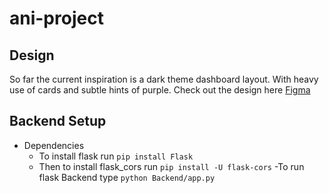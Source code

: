 # ani-project

## Design
So far the current inspiration is a dark theme dashboard layout. With heavy use of cards and subtle hints of purple.
Check out the design here [Figma](https://www.figma.com/file/EN1xpONEXAEhjioGQZ1uQf/project-ani?node-id=0%3A1)

## Backend Setup
- Dependencies
    - To install flask run `pip install Flask`
    - Then to install flask_cors run `pip install -U flask-cors`
-To run flask Backend type `python Backend/app.py`
